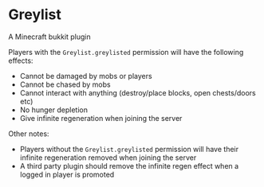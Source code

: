# Greylist
A Minecraft bukkit plugin


Players with the `Greylist.greylisted` permission will have the following effects:
* Cannot be damaged by mobs or players
* Cannot be chased by mobs
* Cannot interact with anything (destroy/place blocks, open chests/doors etc)
* No hunger depletion
* Give infinite regeneration when joining the server

Other  notes:
* Players without the `Greylist.greylisted` permission will have their infinite regeneration removed when joining the server
* A third party plugin should remove the infinite regen effect when a logged in player is promoted
